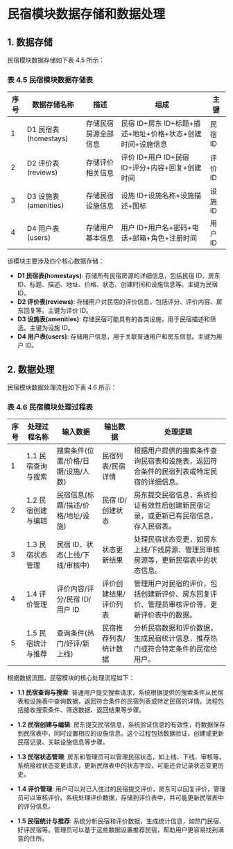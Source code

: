 # 民宿模块数据存储和数据处理

## 1. 数据存储

民宿模块数据存储如下表 4.5 所示：

### 表 4.5 民宿模块数据存储表

| 序号 | 数据存储名称         | 描述                 | 组成                                                       | 主键    |
| ---- | -------------------- | -------------------- | ---------------------------------------------------------- | ------- |
| 1    | D1 民宿表(homestays) | 存储民宿房源全部信息 | 民宿 ID+房东 ID+标题+描述+地址+价格+状态+创建时间+设施信息 | 民宿 ID |
| 2    | D2 评价表(reviews)   | 存储评价相关信息     | 评价 ID+用户 ID+民宿 ID+评分+内容+回复+创建时间            | 评价 ID |
| 3    | D3 设施表(amenities) | 存储民宿设施信息     | 设施 ID+设施名称+设施描述+图标                             | 设施 ID |
| 4    | D4 用户表(users)     | 存储用户基本信息     | 用户 ID+用户名+密码+电话+邮箱+角色+注册时间                | 用户 ID |

该模块主要涉及四个核心数据存储：

- **D1 民宿表(homestays)**: 存储所有民宿房源的详细信息，包括民宿 ID、房东 ID、标题、描述、地址、价格、状态、创建时间和设施信息等。主键为民宿 ID。
- **D2 评价表(reviews)**: 存储用户对民宿的评价信息，包括评分、评价内容、房东回复等。主键为评价 ID。
- **D3 设施表(amenities)**: 存储民宿可能具有的各类设施，用于民宿描述和筛选。主键为设施 ID。
- **D4 用户表(users)**: 存储用户信息，用于关联普通用户和房东信息。主键为用户 ID。

## 2. 数据处理

民宿模块数据处理流程如下表 4.6 所示：

### 表 4.6 民宿模块处理过程表

| 序号 | 处理过程名称       | 输入数据                           | 输出数据              | 处理逻辑                                                                                   |
| ---- | ------------------ | ---------------------------------- | --------------------- | ------------------------------------------------------------------------------------------ |
| 1    | 1.1 民宿查询与搜索 | 搜索条件(位置/价格/日期/设施/人数) | 民宿列表/民宿详情     | 根据用户提供的搜索条件查询民宿表和设施表，返回符合条件的民宿列表或特定民宿的详细信息。     |
| 2    | 1.2 民宿创建与编辑 | 民宿信息(标题/描述/价格/地址/设施) | 民宿 ID/创建状态      | 房东提交民宿信息，系统验证有效性后创建新民宿记录，或更新已有民宿信息，存入民宿表。         |
| 3    | 1.3 民宿状态管理   | 民宿 ID、状态(上线/下线/审核中)    | 状态更新结果          | 处理民宿状态变更，如房东上线/下线房源、管理员审核房源等，更新民宿表中的状态信息。          |
| 4    | 1.4 评价管理       | 评价内容/评分/民宿 ID/用户 ID      | 评价创建结果/评价列表 | 管理用户对民宿的评价，包括创建新评价、房东回复评价、管理员审核评价等，更新评价表中的数据。 |
| 5    | 1.5 民宿统计与推荐 | 查询条件(热门/好评/新上线)         | 民宿推荐列表/统计数据 | 分析民宿数据和评价数据，生成民宿统计信息，推荐热门或符合特定条件的民宿给用户。             |

根据数据流图，民宿模块的核心处理流程如下：

- **1.1 民宿查询与搜索**: 普通用户提交搜索请求，系统根据提供的搜索条件从民宿表和设施表中查询数据，返回符合条件的民宿列表或特定民宿的详情。流程包括接收搜索条件、筛选数据、返回结果等步骤。

- **1.2 民宿创建与编辑**: 房东提交民宿信息，系统验证信息的有效性，将数据保存到民宿表中，同时设置相应的设施信息。这个过程包括数据验证、创建或更新民宿记录、关联设施信息等步骤。

- **1.3 民宿状态管理**: 房东和管理员可以管理民宿状态，如上线、下线、审核等。系统接收状态变更请求，更新民宿表中的状态字段，可能还会记录状态变更历史。

- **1.4 评价管理**: 用户可以对已入住过的民宿提交评价，房东可以回复评价，管理员可以审核评价。系统处理评价数据，存储到评价表中，并可能更新民宿表中的评分信息。

- **1.5 民宿统计与推荐**: 系统分析民宿和评价数据，生成统计信息，如热门民宿、好评民宿等。管理员可以基于这些数据设置推荐民宿，帮助用户更容易找到满意的住所。
